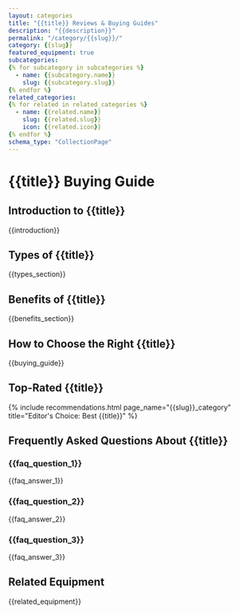 ```yaml
---
layout: categories
title: "{{title}} Reviews & Buying Guides"
description: "{{description}}"
permalink: "/category/{{slug}}/"
category: {{slug}}
featured_equipment: true
subcategories:
{% for subcategory in subcategories %}
  - name: {{subcategory.name}}
    slug: {{subcategory.slug}}
{% endfor %}
related_categories:
{% for related in related_categories %}
  - name: {{related.name}}
    slug: {{related.slug}}
    icon: {{related.icon}}
{% endfor %}
schema_type: "CollectionPage"
---
```


# {{title}} Buying Guide

## Introduction to {{title}}
{{introduction}}

## Types of {{title}}
{{types_section}}

## Benefits of {{title}}
{{benefits_section}}

## How to Choose the Right {{title}}
{{buying_guide}}

## Top-Rated {{title}}

{% include recommendations.html page_name="{{slug}}_category" title="Editor's Choice: Best {{title}}" %}

## Frequently Asked Questions About {{title}}

<div class="faq-section">
  <div class="faq-item">
    <h3 class="faq-question">{{faq_question_1}}</h3>
    <div class="faq-answer">{{faq_answer_1}}</div>
  </div>
  
  <div class="faq-item">
    <h3 class="faq-question">{{faq_question_2}}</h3>
    <div class="faq-answer">{{faq_answer_2}}</div>
  </div>
  
  <div class="faq-item">
    <h3 class="faq-question">{{faq_question_3}}</h3>
    <div class="faq-answer">{{faq_answer_3}}</div>
  </div>
</div>

## Related Equipment
{{related_equipment}}
